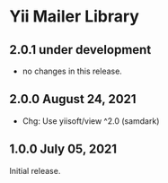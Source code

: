 # Yii Mailer Library


## 2.0.1 under development

- no changes in this release.


## 2.0.0 August 24, 2021

- Chg: Use yiisoft/view ^2.0 (samdark)

## 1.0.0 July 05, 2021

Initial release.
